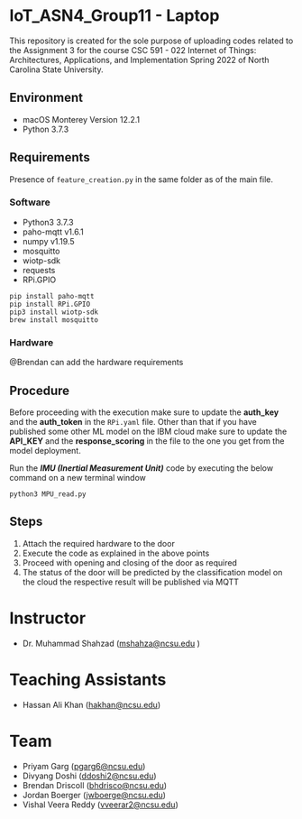 # IoT_ASN4_Group11 - Laptop

This repository is created for the sole purpose of uploading codes related to the Assignment 3 for the course CSC 591 - 022 Internet of Things: Architectures, Applications, and Implementation Spring 2022 of North Carolina State University.

## Environment
- macOS Monterey Version 12.2.1
- Python 3.7.3

## Requirements

Presence of `feature_creation.py` in the same folder as of the main file.

### Software
- Python3 3.7.3
- paho-mqtt v1.6.1
- numpy v1.19.5
- mosquitto 
- wiotp-sdk
- requests
- RPi.GPIO

```
pip install paho-mqtt
pip install RPi.GPIO
pip3 install wiotp-sdk
brew install mosquitto
```

### Hardware

@Brendan can add the hardware requirements

## Procedure

Before proceeding with the execution make sure to update the **auth_key** and the **auth_token** in the `RPi.yaml` file. Other than that if you have published some other ML model on the IBM cloud make sure to update the **API_KEY** and the **response_scoring** in the file to the one you get from the model deployment.

Run the ***IMU (Inertial Measurement Unit)*** code by executing the below command on a new terminal window
```
python3 MPU_read.py
```

## Steps
1. Attach the required hardware to the door
2. Execute the code as explained in the above points
3. Proceed with opening and closing of the door as required
4. The status of the door will be predicted by the classification model on the cloud the respective result will be published via MQTT

# Instructor
- Dr. Muhammad Shahzad (mshahza@ncsu.edu )

# Teaching Assistants
- Hassan Ali Khan (hakhan@ncsu.edu)

# Team
- Priyam Garg (pgarg6@ncsu.edu)
- Divyang Doshi	(ddoshi2@ncsu.edu)
- Brendan Driscoll (bhdrisco@ncsu.edu)
- Jordan Boerger (jwboerge@ncsu.edu)
- Vishal Veera Reddy (vveerar2@ncsu.edu)
